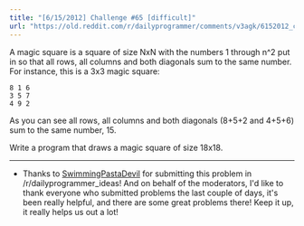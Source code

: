```yaml
---
title: "[6/15/2012] Challenge #65 [difficult]"
url: "https://old.reddit.com/r/dailyprogrammer/comments/v3agk/6152012_challenge_65_difficult/"
---
```


A magic square is a square of size NxN with the numbers 1 through n^2 put in so that all rows, all columns and both diagonals sum to the same number. For instance, this is a 3x3 magic square:

    8 1 6
    3 5 7   
    4 9 2

As you can see all rows, all columns and both diagonals (8+5+2 and 4+5+6) sum to the same number, 15.

Write a program that draws a magic square of size 18x18.

***

* Thanks to [SwimmingPastaDevil](http://www.reddit.com/user/SwimmingPastaDevil) for submitting this problem in /r/dailyprogrammer_ideas! And on behalf of the moderators, I'd like to thank everyone who submitted problems the last couple of days, it's been really helpful, and there are some great problems there! Keep it up, it really helps us out a lot! 
